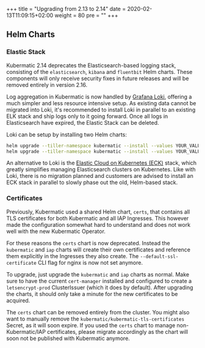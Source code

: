 +++
title = "Upgrading from 2.13 to 2.14"
date = 2020-02-13T11:09:15+02:00
weight = 80
pre = "<b></b>"
+++

## Helm Charts

### Elastic Stack

Kubermatic 2.14 deprecates the Elasticsearch-based logging stack, consisting of the `elasticsearch`, `kibana` and `fluentbit`
Helm charts. These components will only receive security fixes in future releases and will be removed entirely in version
2.16.

Log aggregation in Kubermatic is now handled by [Grafana Loki](https://grafana.com/oss/loki/), offering a much simpler and
less resource intensive setup. As existing data cannot be migrated into Loki, it's recommended to install Loki in parallel
to an existing ELK stack and ship logs only to it going forward. Once all logs in Elasticsearch have expired, the Elastic
Stack can be deleted.

Loki can be setup by installing two Helm charts:

```bash
helm upgrade --tiller-namespace kubermatic --install --values YOUR_VALUES_YAML_HERE --namespace logging loki charts/logging/loki/
helm upgrade --tiller-namespace kubermatic --install --values YOUR_VALUES_YAML_HERE --namespace logging promtail charts/logging/promtail/
```

An alternative to Loki is the [Elastic Cloud on Kubernetes (ECK)](https://www.elastic.co/elastic-cloud-kubernetes) stack,
which greatly simplifies managing Elasticsearch clusters on Kubernetes. Like with Loki, there is no migration planned and
customers are advised to install an ECK stack in parallel to slowly phase out the old, Helm-based stack.

### Certificates

Previously, Kubermatic used a shared Helm chart, `certs`, that contains all TLS certificates for both Kubermatic and all
IAP Ingresses. This however made the configuration somewhat hard to understand and does not work well with the new
Kubermatic Operator.

For these reasons the `certs` chart is now deprecated. Instead the `kubermatic` and `iap` charts will create their own
certificates and reference them explicitly in the Ingresses they also create. The `--default-ssl-certificate` CLI flag
for nginx is now not set anymore.

To upgrade, just upgrade the `kubermatic` and `iap` charts as normal. Make sure to have the current `cert-manager` installed
and configured to create a `letsencrypt-prod` ClusterIssuer (which it does by default). After upgrading the charts, it should
only take a minute for the new certificates to be acquired.

The `certs` chart can be removed entirely from the cluster. You might also want to manually remove the
`kubermatic/kubermatic-tls-certificates` Secret, as it will soon expire. If you used the `certs` chart to manage
non-Kubermatic/IAP certificates, please migrate accordingly as the chart will soon not be published with Kubermatic anymore.
